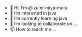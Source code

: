 - 👋 Hi, I’m @izumi-miya-mura
- 👀 I’m interested in java
- 🌱 I’m currently learning java
- 💞️ I’m looking to collaborate on ...
- 📫 How to reach me ...

<!---
izumi-miya-mura/izumi-miya-mura is a ✨ special ✨ repository because its `README.md` (this file) appears on your GitHub profile.
You can click the Preview link to take a look at your changes.
--->

